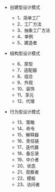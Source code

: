 - 创建型设计模式 
	- 1、简单工厂 
	- 2、工厂方法 
	- 3、抽象工厂方法 
	- 4、单例 
	- 5、建造者

- 结构型设计模式 
	- 6、原型 
	- 7、适配器 
	- 8、组合 
	- 9、外观 
	- 10、装饰 
	- 11、享元 
	- 12、代理

- 行为型设计模式 
	- 13、策略 
	- 14、命令 
	- 15、解释器 
	- 16、责任链 
	- 17、迭代器 
	- 18、备忘录 
	- 19、中介者 
	- 20、状态 
	- 21、观察者 
	- 22、模板 
	- 23、访问者